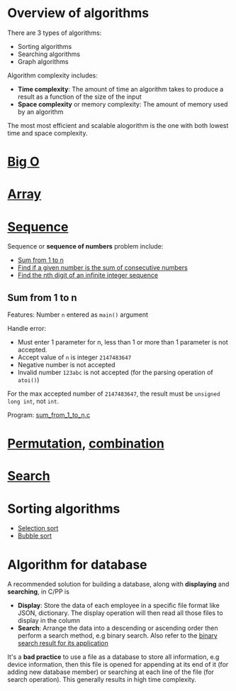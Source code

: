 # Overview of algorithms

There are 3 types of algorithms:
* Sorting algorithms
* Searching algorithms
* Graph algorithms

Algorithm complexity includes:
* **Time complexity**: The amount of time an algorithm takes to produce a result as a function of the size of the input
* **Space complexity** or memory complexity: The amount of memory used by an algorithm

The most most efficient and scalable alogorithm is the one with both lowest time and space complexity.

# [Big O](Big%20O)

# [Array](Array.md)

# [Sequence](Sequence.md)

Sequence or **sequence of numbers** problem include:
* [Sum from 1 to n](#sum-from-1-to-n)
* [Find if a given number is the sum of consecutive numbers](https://github.com/TranPhucVinh/C/blob/master/Algorithms/Medium%20level.md#find-if-a-given-number-is-the-sum-of-consecutive-numbers)
* [Find the nth digit of an infinite integer sequence](https://github.com/TranPhucVinh/C/blob/master/Algorithms/Medium%20level.md#find-the-nth-digit-of-an-infinite-integer-sequence)
## Sum from 1 to n

Features: Number ``n`` entered as ``main()`` argument

Handle error:

* Must enter 1 parameter for n, less than 1 or more than 1 parameter is not accepted.
* Accept value of ``n`` is integer ``2147483647``
* Negative number is not accepted
* Invalid number ``123abc`` is not accepted (for the parsing operation of ``atoi()``)

For the max accepted number of ``2147483647``, the result must be ``unsigned long int``, not ``int``.

Program: [sum_from_1_to_n.c](sum_from_1_to_n.c)
# [Permutation](Permutation.md), [combination](Combination.md)
# [Search](Search.md)
# Sorting algorithms

* [Selection sort](Sorting%20algorithms#selection-sort)
* [Bubble sort](Sorting%20algorithms#bubble-sort)

# Algorithm for database

A recommended solution for building a database, along with **displaying** and **searching**, in C/PP is
* **Display**: Store the data of each employee in a specific file format like JSON, dictionary. The display operation will then read all those files to display in the column
* **Search**: Arrange the data into a descending or ascending order then perform a search method, e.g binary search. Also refer to the [binary search result for its application](https://github.com/TranPhucVinh/C/blob/master/Algorithms/README.md#binary-search)

It's a **bad practice** to use a file as a database to store all information, e.g device information, then this file is opened for appending at its end of it (for adding new database member) or searching at each line of the file (for search operation). This generally results in high time complexity.
